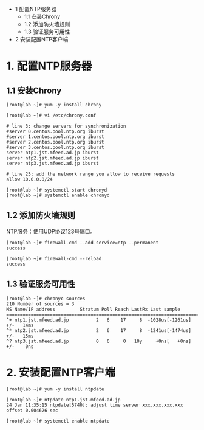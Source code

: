 - 1 配置NTP服务器
    - 1.1 安装Chrony
    - 1.2 添加防火墙规则
    - 1.3 验证服务可用性
- 2 安装配置NTP客户端

# 1. 配置NTP服务器

## 1.1 安装Chrony
```
[root@lab ~]# yum -y install chrony

[root@lab ~]# vi /etc/chrony.conf

# line 3: change servers for synchronization
#server 0.centos.pool.ntp.org iburst
#server 1.centos.pool.ntp.org iburst
#server 2.centos.pool.ntp.org iburst
#server 3.centos.pool.ntp.org iburst
server ntp1.jst.mfeed.ad.jp iburst
server ntp2.jst.mfeed.ad.jp iburst
server ntp3.jst.mfeed.ad.jp iburst

# line 25: add the network range you allow to receive requests
allow 10.0.0.0/24

[root@lab ~]# systemctl start chronyd 
[root@lab ~]# systemctl enable chronyd 
```
## 1.2 添加防火墙规则

NTP服务：使用UDP协议123号端口。

```Shell
[root@lab ~]# firewall-cmd --add-service=ntp --permanent 
success

[root@lab ~]# firewall-cmd --reload 
success
```

## 1.3 验证服务可用性

```Shell
[root@lab ~]# chronyc sources 
210 Number of sources = 3
MS Name/IP address         Stratum Poll Reach LastRx Last sample
===============================================================================
^+ ntp1.jst.mfeed.ad.jp          2   6    17     8  -1028us[-1261us] +/-   14ms
^* ntp2.jst.mfeed.ad.jp          2   6    17     8  -1241us[-1474us] +/-   15ms
^? ntp3.jst.mfeed.ad.jp          0   6     0   10y     +0ns[   +0ns] +/-    0ns
```

# 2. 安装配置NTP客户端

```Shell
[root@lab ~]# yum -y install ntpdate

[root@lab ~]# ntpdate ntp1.jst.mfeed.ad.jp 
24 Jan 11:35:15 ntpdate[5740]: adjust time server xxx.xxx.xxx.xxx offset 0.004626 sec

[root@lab ~]# systemctl enable ntpdate 
```